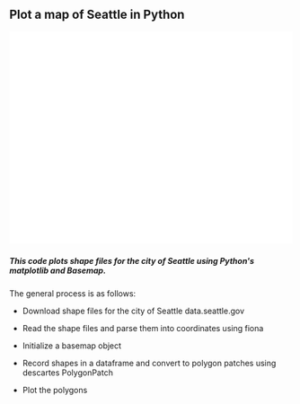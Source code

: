 ## Plot a map of Seattle in Python

![Map of Seattle](seattle_map.png)

##### This code plots shape files for the city of Seattle using Python's matplotlib and Basemap.  

The general process is as follows:


* Download shape files for the city of Seattle data.seattle.gov

* Read the shape files and parse them into coordinates using fiona

* Initialize a basemap object

* Record shapes in a dataframe and convert to polygon patches using descartes PolygonPatch

* Plot the polygons
